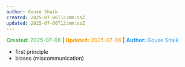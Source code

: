 ```yaml
---
author: Gouse Shaik
created: 2025-07-06T12:mm:ssZ
updated: 2025-07-06T12:mm:ssZ
---
```


<span style="color:#4caf50;"><b>Created:</b> 2025-07-06</span> | <span style="color:#ff9800;"><b>Updated:</b> 2025-07-06</span> | <span style="color:#2196f3;"><b>Author:</b> Gouse Shaik</span>
- first principle
- biases (miscommunication)
